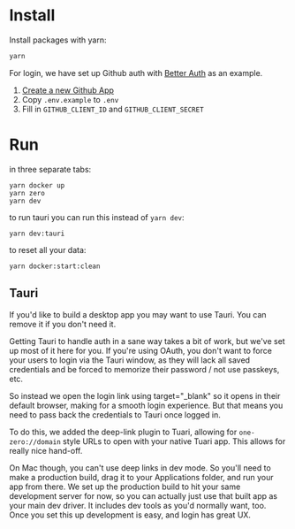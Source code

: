 # Install

Install packages with yarn:

```sh
yarn
```

For login, we have set up Github auth with [Better Auth](https://www.better-auth.com/) as an example.

1. [Create a new Github App](https://docs.github.com/en/apps/creating-github-apps/registering-a-github-app/registering-a-github-app#registering-a-github-app)
2. Copy `.env.example` to `.env`
3. Fill in `GITHUB_CLIENT_ID` and `GITHUB_CLIENT_SECRET`

# Run

in three separate tabs:

```
yarn docker up
yarn zero
yarn dev
```

to run tauri you can run this instead of `yarn dev`:

```
yarn dev:tauri
```

to reset all your data:

```
yarn docker:start:clean
```

## Tauri

If you'd like to build a desktop app you may want to use Tauri. You can remove it if you don't need it.

Getting Tauri to handle auth in a sane way takes a bit of work, but we've set up most of it here for you. If you're using OAuth, you don't want to force your users to login via the Tauri window, as they will lack all saved credentials and be forced to memorize their password / not use passkeys, etc.

So instead we open the login link using target="_blank" so it opens in their default browser, making for a smooth login experience. But that means you need to pass back the credentials to Tauri once logged in.

To do this, we added the deep-link plugin to Tuari, allowing for `one-zero://domain` style URLs to open with your native Tuari app. This allows for really nice hand-off.

On Mac though, you can't use deep links in dev mode. So you'll need to make a production build, drag it to your Applications folder, and run your app from there. We set up the production build to hit your same development server for now, so you can actually just use that built app as your main dev driver. It includes dev tools as you'd normally want, too. Once you set this up development is easy, and login has great UX.
